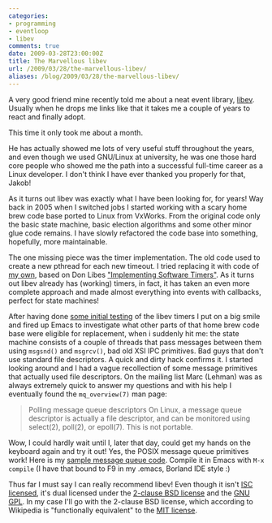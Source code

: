 ```yaml
---
categories:
- programming
- eventloop
- libev
comments: true
date: 2009-03-28T23:00:00Z
title: The Marvellous libev
url: /2009/03/28/the-marvellous-libev/
aliases: /blog/2009/03/28/the-marvellous-libev/
---
```


A very good friend mine recently told me about a neat event library,
[libev](http://software.schmorp.de/pkg/libev).  Usually when he drops me
links like that it takes me a couple of years to react and finally
adopt.

This time it only took me about a month.

He has actually showed me lots of very useful stuff throughout the
years, and even though we used GNU/Linux at university, he was one
those hard core people who showed me the path into a successful
full-time career as a Linux developer. I don't think I have ever
thanked you properly for that, Jakob!

As it turns out libev was exactly what I have been looking for, for
years!  Way back in 2005 when I switched jobs I started working with a
scary home brew code base ported to Linux from VxWorks.  From the
original code only the basic state machine, basic election algorithms
and some other minor glue code remains.  I have slowly refactored the
code base into something, hopefully, more maintainable.

The one missing piece was the timer implementation.  The old code used
to create a new pthread for each new timeout.  I tried replacing it with
code of
[my own](https://github.com/troglobit/toolbox/blob/master/timer/timer.c),
based on Don Libes
["Implementing Software Timers"](http://www.kohala.com/start/libes.timers.txt).
As it turns out libev already has (working) timers, in fact, it has
taken an even more complete approach and made almost everything into
events with callbacks, perfect for state machines!

After having done
[some initial testing](https://github.com/troglobit/toolbox/blob/master/event-demo.c)
of the libev timers I put on a big smile and fired up Emacs to
investigate what other parts of that home brew code base were eligible
for replacement, when i suddenly hit me: the state machine consists of a
couple of threads that pass messages between them using `msgsnd()` and
`msgrcv()`, bad old XSI IPC primitives.  Bad guys that don't use
standard file descriptors.  A quick and dirty hack confirms it. I
started looking around and I had a vague recollection of some message
primitives that actually used file descriptors.  On the mailing list
Marc (Lehman) was as always extremely quick to answer my questions and
with his help I eventually found the `mq_overview(7)` man page:

> Polling message queue descriptors
>     On Linux, a message queue descriptor is actually a file descriptor,
>     and can be monitored using select(2), poll(2), or epoll(7). This
>     is not portable.

Wow, I could hardly wait until I, later that day, could get my hands on
the keyboard again and try it out!  Yes, the POSIX message queue
primitives work!  Here is my
[sample message queue code](https://github.com/troglobit/toolbox/blob/master/event-demo2.c).
Compile it in Emacs with `M-x compile` (I have that bound to F9 in my
.emacs, Borland IDE style :)

Thus far I must say I can really recommend libev!  Even though it isn't
[ISC licensed](http://www.openbsd.org/policy.html), it's dual licensed
under the
[2-clause BSD license](http://en.wikipedia.org/wiki/BSD_licenses) and
the [GNU GPL](http://www.gnu.org/copyleft/gpl.html).  In my case I'll go
with the 2-clause BSD license, which according to Wikipedia is
"functionally equivalent" to the
[MIT license](http://en.wikipedia.org/wiki/MIT_License).

